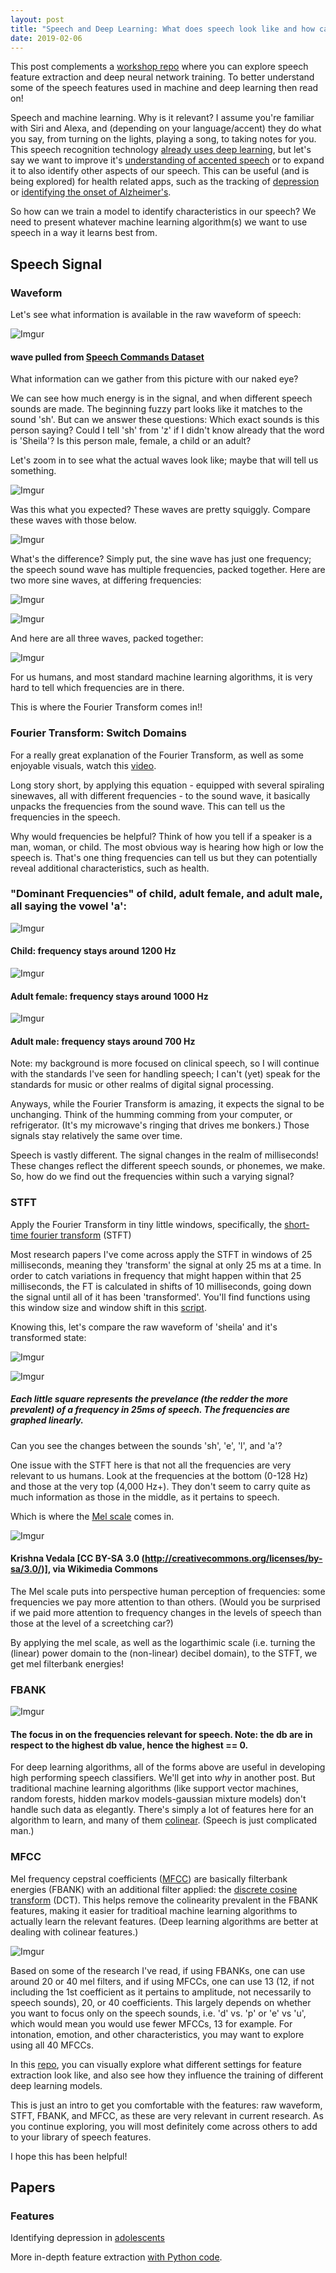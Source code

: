 ```yaml
---
layout: post
title: "Speech and Deep Learning: What does speech look like and how can we prep it for taining?"
date: 2019-02-06
---
```


This post complements a <a href="https://github.com/a-n-rose/Build-CNN-or-LSTM-or-CNNLSTM-with-speech-features">workshop repo</a> where you can explore speech feature extraction and deep neural network training. To better understand some of the speech features used in machine and deep learning then read on!

Speech and machine learning. Why is it relevant? I assume you're familiar with Siri and Alexa, and (depending on your language/accent) they do what you say, from turning on the lights, playing a song, to taking notes for you. This speech recognition technology <a href="https://uwaterloo.ca/global-impact/how-machine-learning-helps-siri-and-alexa-understand-you">already uses deep learning</a>, but let's say we want to improve it's <a href="https://www.isca-speech.org/archive/Interspeech_2018/pdfs/1864.pdf">understanding of accented speech</a> or to expand it to also identify other aspects of our speech. This can be useful (and is being explored) for health related apps, such as the tracking of <a href="http://www.infomus.org/Events/proceedings/ACII2015/papers/Main_Conference/M4_Doctoral_Consortium/D01_Recognition/ACII2015_submission_195.pdf">depression</a> or <a href="https://ac.els-cdn.com/S2352872915000160/1-s2.0-S2352872915000160-main.pdf?_tid=d04d9cc3-f992-4820-af98-f083c847c322&acdnat=1549408007_fe358db560e7df5618e8d68875824413">identifying the onset of Alzheimer's</a>.

So how can we train a model to identify characteristics in our speech? We need to present whatever machine learning algorithm(s) we want to use speech in a way it learns best from. 

## Speech Signal

### Waveform 

Let's see what information is available in the raw waveform of speech:


![Imgur](https://i.imgur.com/sSYOMbq.png)
#### wave pulled from <a href="https://ai.googleblog.com/2017/08/launching-speech-commands-dataset.html">Speech Commands Dataset</a>


What information can we gather from this picture with our naked eye? 

We can see how much energy is in the signal, and when different speech sounds are made. The beginning fuzzy part looks like it matches to the sound 'sh'. But can we answer these questions: Which exact sounds is this person saying? Could I tell 'sh' from 'z' if I didn't know already that the word is 'Sheila'? Is this person male, female, a child or an adult?

Let's zoom in to see what the actual waves look like; maybe that will tell us something.

![Imgur](https://i.imgur.com/zWqjgkz.png)

Was this what you expected? These waves are pretty squiggly. Compare these waves with those below. 

![Imgur](https://i.imgur.com/m7HmVna.png)

What's the difference? Simply put, the sine wave has just one frequency; the speech sound wave has multiple frequencies, packed together. Here are two more sine waves, at differing frequencies:

![Imgur](https://i.imgur.com/bWTarkl.png)

![Imgur](https://i.imgur.com/GwXFRQd.png)

And here are all three waves, packed together:

![Imgur](https://i.imgur.com/bo6PMnL.png)


For us humans, and most standard machine learning algorithms, it is very hard to tell which frequencies are in there. 

This is where the Fourier Transform comes in!! 

### Fourier Transform: Switch Domains

For a really great explanation of the Fourier Transform, as well as some enjoyable visuals, watch this <a href="https://www.youtube.com/watch?v=spUNpyF58BY">video</a>.

Long story short, by applying this equation - equipped with several spiraling sinewaves, all with different frequencies - to the sound wave, it basically unpacks the frequencies from the sound wave. This can tell us the frequencies in the speech.

Why would frequencies be helpful? Think of how you tell if a speaker is a man, woman, or child. The most obvious way is hearing how high or low the speech is. That's one thing frequencies can tell us but they can potentially reveal additional characteristics, such as health.

### "Dominant Frequencies" of child, adult female, and adult male, all saying the vowel 'a':
![Imgur](https://i.imgur.com/71C4E9l.png)
#### Child: frequency stays around 1200 Hz
![Imgur](https://i.imgur.com/stVda2u.png)
#### Adult female: frequency stays around 1000 Hz
![Imgur](https://i.imgur.com/p6QvgTj.png)
#### Adult male: frequency stays around 700 Hz

Note: my background is more focused on clinical speech, so I will continue with the standards I've seen for handling speech; I can't (yet) speak for the standards for music or other realms of digital signal processing.

Anyways, while the Fourier Transform is amazing, it expects the signal to be unchanging. Think of the humming comming from your computer, or refrigerator. (It's my microwave's ringing that drives me bonkers.) Those signals stay relatively the same over time.

Speech is vastly different. The signal changes in the realm of milliseconds! These changes reflect the different speech sounds, or phonemes, we make. So, how do we find out the frequencies within such a varying signal? 

### STFT

Apply the Fourier Transform in tiny little windows, specifically, the <a href="https://ccrma.stanford.edu/~jos/sasp/Short_Time_Fourier_Transform.html">short-time fourier transform</a> (STFT)

Most research papers I've come across apply the STFT in windows of 25 milliseconds, meaning they 'transform' the signal at only 25 ms at a time. In order to catch variations in frequency that might happen within that 25 milliseconds, the FT is calculated in shifts of 10 milliseconds, going down the signal until all of it has been 'transformed'. You'll find functions using this window size and window shift in this <a href="https://github.com/a-n-rose/Build-CNN-or-LSTM-or-CNNLSTM-with-speech-features/blob/master/feature_extraction_scripts/feature_extraction_functions.py">script</a>. 

Knowing this, let's compare the raw waveform of 'sheila' and it's transformed state:

![Imgur](https://i.imgur.com/sSYOMbq.png)


![Imgur](https://i.imgur.com/8LjNAmM.png)
##### Each little square represents the prevelance (the redder the more prevalent) of a frequency in 25ms of speech. The frequencies are graphed linearly.

Can you see the changes between the sounds 'sh', 'e', 'l', and 'a'?

One issue with the STFT here is that not all the frequencies are very relevant to us humans. Look at the frequencies at the bottom (0-128 Hz) and those at the very top (4,000 Hz+). They don't seem to carry quite as much information as those in the middle, as it pertains to speech.

Which is where the <a href="https://en.wikipedia.org/wiki/Mel_scale">Mel scale</a> comes in. 


![Imgur](https://i.imgur.com/mjtew0l.png)
#### Krishna Vedala [CC BY-SA 3.0 (http://creativecommons.org/licenses/by-sa/3.0/)], via Wikimedia Commons

The Mel scale puts into perspective human perception of frequencies: some frequencies we pay more attention to than others. (Would you be surprised if we paid more attention to frequency changes in the levels  of speech than those at the level of a screetching car?) 

By applying the mel scale, as well as the logarthimic scale (i.e. turning the (linear) power domain to the (non-linear) decibel domain), to the STFT, we get mel filterbank energies! 

### FBANK

![Imgur](https://i.imgur.com/Z3Xqbwa.png)
#### The focus in on the frequencies relevant for speech. Note: the db are in respect to the highest db value, hence the highest == 0.

For deep learning algorithms, all of the forms above are useful in developing high performing speech classifiers. We'll get into *why* in another post. But traditional machine learning algorithms (like support vector machines, random forests, hidden markov models-gaussian mixture models) don't handle such data as elegantly. There's simply a lot of features here for an algorithm to learn, and many of them <a href="https://en.wikipedia.org/wiki/Multicollinearity">colinear</a>. (Speech is just complicated man.)

### MFCC

Mel frequency cepstral coefficients (<a href="http://practicalcryptography.com/miscellaneous/machine-learning/guide-mel-frequency-cepstral-coefficients-mfccs/">MFCC</a>) are basically filterbank energies (FBANK) with an additional filter applied: the <a href="https://en.wikipedia.org/wiki/Discrete_cosine_transform">discrete cosine transform</a> (DCT). This helps remove the colinearity prevalent in the FBANK features, making it easier for traditioal machine learning algorithms to actually learn the relevant features. (Deep learning algorithms are better at dealing with colinear features.)

![Imgur](https://i.imgur.com/CXWRmfw.png)

Based on some of the research I've read, if using FBANKs, one can use around 20 or 40 mel filters, and if using MFCCs, one can use 13 (12, if not including the 1st coefficient as it pertains to amplitude, not necessarily to speech sounds), 20, or 40 coefficients. This largely depends on whether you want to focus only on the speech sounds, i.e. 'd' vs. 'p' or 'e' vs 'u', which would mean you would use fewer MFCCs, 13 for example. For intonation, emotion, and other characteristics, you may want to explore using all 40 MFCCs. 

In this <a href="https://github.com/a-n-rose/Build-CNN-or-LSTM-or-CNNLSTM-with-speech-features">repo</a>, you can visually explore what different settings for feature extraction look like, and also see how they influence the training of different deep learning models. 

This is just an intro to get you comfortable with the features: raw waveform, STFT, FBANK, and MFCC, as these are very relevant in current research. As you continue exploring, you will most definitely come across others to add to your library of speech features.

I hope this has been helpful! 


## Papers

### Features

Identifying depression in <a href="http://europepmc.org/backend/ptpmcrender.fcgi?accid=PMC3652557&blobtype=pdf">adolescents</a>

More in-depth feature extraction <a href="https://haythamfayek.com/2016/04/21/speech-processing-for-machine-learning.html">with Python code</a>.
